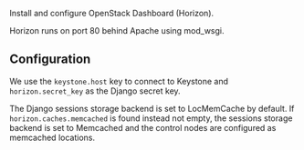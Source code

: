 Install and configure OpenStack Dashboard (Horizon).

Horizon runs on port 80 behind Apache using mod_wsgi.


Configuration
-------------

We use the `keystone.host` key to connect to Keystone and `horizon.secret_key`
as the Django secret key.

The Django sessions storage backend is set to LocMemCache by default. If
`horizon.caches.memcached` is found instead not empty, the sessions storage
backend is set to Memcached and the control nodes are configured as memcached
locations.